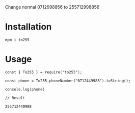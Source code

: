 Change normal 0712998856 to 255712998856

# Installation 

```
npm i to255
```

# Usage

```
const { To255 } = require("to255");

const phone = To255.phoneNumber("0712449988").toString();

console.log(phone)

// Result

255712449988
```